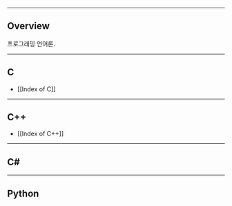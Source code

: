
---
## Overview

프로그래밍 언어론.

---
## C
- [[Index of C]]

---
## C++
- [[Index of C++]]

---
## C\#

---

## Python